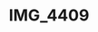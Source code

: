 ---
pid: '147'
layout: photos
title: IMG_4409
filename: IMG_4409.jpg
caption: neckace display
permalink: "/photos/147.html"
---